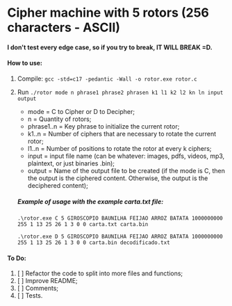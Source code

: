 # Cipher machine with 5 rotors (256 characters - ASCII)

#### I don't test every edge case, so if you try to break, IT WILL BREAK =D.

#### How to use:

1. Compile:
  `gcc -std=c17 -pedantic -Wall -o rotor.exe rotor.c`

2. Run
   `./rotor mode n phrase1 phrase2 phrasen k1 l1 k2 l2 kn ln input output`

   - mode = C to Cipher or D to Decipher;
   - n = Quantity of rotors;
   - phrase1..n = Key phrase to initialize the current rotor;
   - k1..n = Number of ciphers that are necessary to rotate the current rotor;
   - l1..n = Number of positions to rotate the rotor at every k ciphers;
   - input = input file name (can be whatever: images, pdfs, videos, mp3, plaintext, or just binaries .bin);
   - output = Name of the output file to be created (if the mode is C, then the output is the ciphered content. Otherwise, the output is the deciphered content);

   ##### Example of usage with the example carta.txt file:   
   `.\rotor.exe C 5 GIROSCOPIO BAUNILHA FEIJAO ARROZ BATATA 1000000000 255 1 13 25 26 1 3 0 0 carta.txt carta.bin`

   `.\rotor.exe D 5 GIROSCOPIO BAUNILHA FEIJAO ARROZ BATATA 1000000000 255 1 13 25 26 1 3 0 0 carta.bin decodificado.txt`
   
#### To Do:
1. [ ] Refactor the code to split into more files and functions;
2. [ ] Improve README;
3. [ ] Comments;
4. [ ] Tests.
